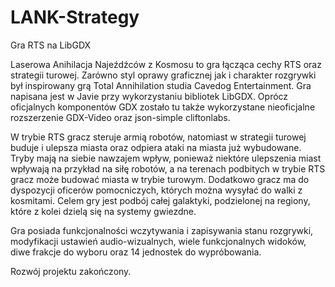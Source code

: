 # LANK-Strategy
Gra RTS na LibGDX

Laserowa Anihilacja Najeźdźców z Kosmosu to gra łącząca cechy RTS oraz strategii turowej. Zarówno styl oprawy graficznej jak i charakter rozgrywki był inspirowany grą Total Annihilation studia Cavedog Entertainment. Gra napisana jest w Javie przy wykorzystaniu bibliotek LibGDX. Oprócz oficjalnych komponentów GDX zostało tu także wykorzystane nieoficjalne rozszerzenie GDX-Video oraz json-simple cliftonlabs.

W trybie RTS gracz steruje armią robotów, natomiast w strategii turowej buduje i ulepsza miasta oraz odpiera ataki na miasta już wybudowane. Tryby mają na siebie nawzajem wpływ, ponieważ niektóre ulepszenia miast wpływają na przykład na siłę robotów, a na terenach podbitych w trybie RTS gracz może budować miasta w trybie turowym. Dodatkowo gracz ma do dyspozycji oficerów pomocniczych, których można wysyłać do walki z kosmitami. Celem gry jest podbój całej galaktyki, podzielonej na regiony, które z kolei dzielą się na systemy gwiezdne.

Gra posiada funkcjonalności wczytywania i zapisywania stanu rozgrywki, modyfikacji ustawień audio-wizualnych, wiele funkcjonalnych widoków, diwe frakcje do wyboru oraz 14 jednostek do wypróbowania.

Rozwój projektu zakończony.
